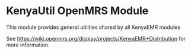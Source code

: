 KenyaUtil OpenMRS Module
===========================

This module provides general utilities shared by all KenyaEMR modules

See https://wiki.openmrs.org/display/projects/KenyaEMR+Distribution for more information.